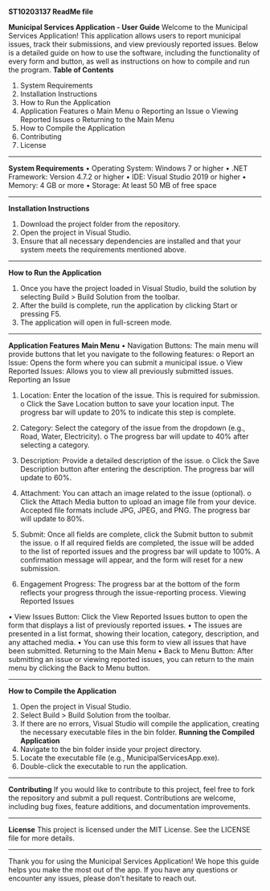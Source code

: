 **ST10203137
ReadMe file**


**Municipal Services Application - User Guide**
Welcome to the Municipal Services Application! This application allows users to report municipal issues, track their submissions, and view previously reported issues. Below is a detailed guide on how to use the software, including the functionality of every form and button, as well as instructions on how to compile and run the program.
**Table of Contents**
1.	System Requirements
2.	Installation Instructions
3.	How to Run the Application
4.	Application Features
o	Main Menu
o	Reporting an Issue
o	Viewing Reported Issues
o	Returning to the Main Menu
5.	How to Compile the Application
6.	Contributing
7.	License
________________________________________
**System Requirements**
•	Operating System: Windows 7 or higher
•	.NET Framework: Version 4.7.2 or higher
•	IDE: Visual Studio 2019 or higher
•	Memory: 4 GB or more
•	Storage: At least 50 MB of free space
________________________________________
**Installation Instructions**
1.	Download the project folder from the repository.
2.	Open the project in Visual Studio.
3.	Ensure that all necessary dependencies are installed and that your system meets the requirements mentioned above.
________________________________________
**How to Run the Application**
1.	Once you have the project loaded in Visual Studio, build the solution by selecting Build > Build Solution from the toolbar.
2.	After the build is complete, run the application by clicking Start or pressing F5.
3.	The application will open in full-screen mode.
________________________________________
**Application Features**
**Main Menu**
•	Navigation Buttons: The main menu will provide buttons that let you navigate to the following features:
o	Report an Issue: Opens the form where you can submit a municipal issue.
o	View Reported Issues: Allows you to view all previously submitted issues.
Reporting an Issue

1.	Location: Enter the location of the issue. This is required for submission.
o	Click the Save Location button to save your location input. The progress bar will update to 20% to indicate this step is complete.

3.	Category: Select the category of the issue from the dropdown (e.g., Road, Water, Electricity).
o	The progress bar will update to 40% after selecting a category.

5.	Description: Provide a detailed description of the issue.
o	Click the Save Description button after entering the description. The progress bar will update to 60%.

7.	Attachment: You can attach an image related to the issue (optional).
o	Click the Attach Media button to upload an image file from your device. Accepted file formats include JPG, JPEG, and PNG. The progress bar will update to 80%.

9.	Submit: Once all fields are complete, click the Submit button to submit the issue.
o	If all required fields are completed, the issue will be added to the list of reported issues and the progress bar will update to 100%. A confirmation message will appear, and the form will reset for a new submission.

10.	Engagement Progress: The progress bar at the bottom of the form reflects your progress through the issue-reporting process.
Viewing Reported Issues

•	View Issues Button: Click the View Reported Issues button to open the form that displays a list of previously reported issues.
•	The issues are presented in a list format, showing their location, category, description, and any attached media.
•	You can use this form to view all issues that have been submitted.
Returning to the Main Menu
•	Back to Menu Button: After submitting an issue or viewing reported issues, you can return to the main menu by clicking the Back to Menu button.
________________________________________
**How to Compile the Application**
1.	Open the project in Visual Studio.
2.	Select Build > Build Solution from the toolbar.
3.	If there are no errors, Visual Studio will compile the application, creating the necessary executable files in the bin folder.
**Running the Compiled Application**
1.	Navigate to the bin folder inside your project directory.
2.	Locate the executable file (e.g., MunicipalServicesApp.exe).
3.	Double-click the executable to run the application.
________________________________________
**Contributing**
If you would like to contribute to this project, feel free to fork the repository and submit a pull request. Contributions are welcome, including bug fixes, feature additions, and documentation improvements.
________________________________________
**License**
This project is licensed under the MIT License. See the LICENSE file for more details.
________________________________________
Thank you for using the Municipal Services Application! We hope this guide helps you make the most out of the app. If you have any questions or encounter any issues, please don't hesitate to reach out.

